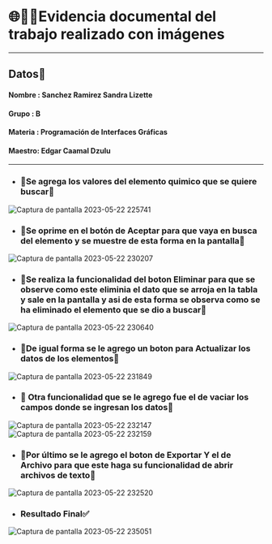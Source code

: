 
# 🌐😮‍💨Evidencia documental del trabajo realizado con imágenes
***
 ## Datos📌
 #### Nombre : Sanchez Ramirez Sandra Lizette
 #### Grupo  : B
 #### Materia : Programación de Interfaces Gráficas 
 #### Maestro: Edgar Caamal Dzulu
***

* ### 💫Se agrega los valores del elemento quimico que se quiere buscar💫
![Captura de pantalla 2023-05-22 225741](https://github.com/LIXpEn56/ExamenUnidad2/assets/129222040/57ee2ee5-67ba-42dd-8aff-c9c1bac231ae)

* ### 💫Se oprime en el botón de Aceptar para que vaya en busca del elemento y se muestre de esta forma en la pantalla💫
![Captura de pantalla 2023-05-22 230207](https://github.com/LIXpEn56/ExamenUnidad2/assets/129222040/fa22b19a-99c1-4533-a19f-3be8bbedc71d)

* ### 💫Se realiza la funcionalidad del boton Eliminar para que se observe como este eliminia el dato que se arroja en la tabla y sale en la pantalla y asi de esta forma se observa como se ha eliminado el elemento que se dio a buscar💫
![Captura de pantalla 2023-05-22 230640](https://github.com/LIXpEn56/ExamenUnidad2/assets/129222040/e9843faa-d477-4dd1-b4ab-a1072715188e)

* ### 💫De igual forma se le agrego un boton para Actualizar los datos de los elementos💫
![Captura de pantalla 2023-05-22 231849](https://github.com/LIXpEn56/ExamenUnidad2/assets/129222040/482e50af-5c4d-4ee4-a62d-26d8b6082c7b)

* ### 💫 Otra funcionalidad que se le agrego fue el de vaciar los campos donde se ingresan los datos💫
![Captura de pantalla 2023-05-22 232147](https://github.com/LIXpEn56/ExamenUnidad2/assets/129222040/a16cc0b4-b242-4a77-be42-f6a9459e0fa2)
![Captura de pantalla 2023-05-22 232159](https://github.com/LIXpEn56/ExamenUnidad2/assets/129222040/f0717a7e-85a8-4338-8fc4-cc1ec062e0af)

* ### 💫Por último se le agrego el boton de Exportar Y el de Archivo para que este haga su funcionalidad de abrir archivos de texto💫
![Captura de pantalla 2023-05-22 232520](https://github.com/LIXpEn56/ExamenUnidad2/assets/129222040/1087e437-6cd7-4cb4-8644-7e19d6dc2dda)

* ### Resultado Final✅
![Captura de pantalla 2023-05-22 235051](https://github.com/LIXpEn56/ExamenUnidad2/assets/129222040/90c72dd1-0183-4a3c-8bd4-0082646d604d)


